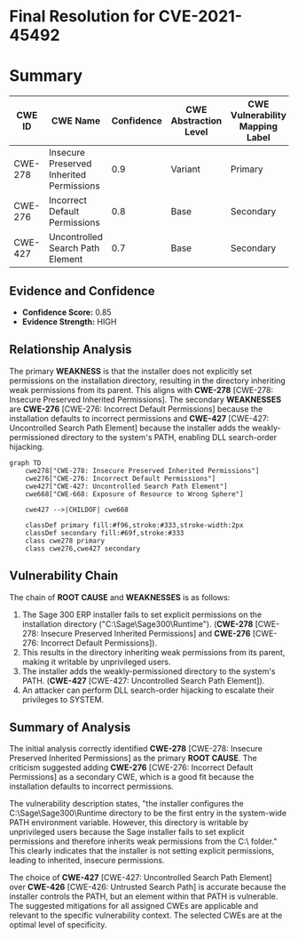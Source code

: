 # Final Resolution for CVE-2021-45492

# Summary
| CWE ID | CWE Name | Confidence | CWE Abstraction Level | CWE Vulnerability Mapping Label | CWE-Vulnerability Mapping Notes |
|---|---|---|---|---|---|
| CWE-278 | Insecure Preserved Inherited Permissions | 0.9 | Variant | Primary | Allowed |
| CWE-276 | Incorrect Default Permissions | 0.8 | Base | Secondary | Allowed |
| CWE-427 | Uncontrolled Search Path Element | 0.7 | Base | Secondary | Allowed |

## Evidence and Confidence

*   **Confidence Score:** 0.85
*   **Evidence Strength:** HIGH

## Relationship Analysis
The primary **WEAKNESS** is that the installer does not explicitly set permissions on the installation directory, resulting in the directory inheriting weak permissions from its parent. This aligns with **CWE-278** [CWE-278: Insecure Preserved Inherited Permissions]. The secondary **WEAKNESSES** are **CWE-276** [CWE-276: Incorrect Default Permissions] because the installation defaults to incorrect permissions and **CWE-427** [CWE-427: Uncontrolled Search Path Element] because the installer adds the weakly-permissioned directory to the system's PATH, enabling DLL search-order hijacking.

```mermaid
graph TD
    cwe278["CWE-278: Insecure Preserved Inherited Permissions"]
    cwe276["CWE-276: Incorrect Default Permissions"]
    cwe427["CWE-427: Uncontrolled Search Path Element"]
    cwe668["CWE-668: Exposure of Resource to Wrong Sphere"]

    cwe427 -->|CHILDOF| cwe668

    classDef primary fill:#f96,stroke:#333,stroke-width:2px
    classDef secondary fill:#69f,stroke:#333
    class cwe278 primary
    class cwe276,cwe427 secondary
```

## Vulnerability Chain
The chain of **ROOT CAUSE** and **WEAKNESSES** is as follows:
1.  The Sage 300 ERP installer fails to set explicit permissions on the installation directory ("C:\Sage\Sage300\Runtime"). (**CWE-278** [CWE-278: Insecure Preserved Inherited Permissions] and **CWE-276** [CWE-276: Incorrect Default Permissions]).
2.  This results in the directory inheriting weak permissions from its parent, making it writable by unprivileged users.
3.  The installer adds the weakly-permissioned directory to the system's PATH. (**CWE-427** [CWE-427: Uncontrolled Search Path Element]).
4.  An attacker can perform DLL search-order hijacking to escalate their privileges to SYSTEM.

## Summary of Analysis
The initial analysis correctly identified **CWE-278** [CWE-278: Insecure Preserved Inherited Permissions] as the primary **ROOT CAUSE**. The criticism suggested adding **CWE-276** [CWE-276: Incorrect Default Permissions] as a secondary CWE, which is a good fit because the installation defaults to incorrect permissions.

The vulnerability description states, "the installer configures the C:\Sage\Sage300\Runtime directory to be the first entry in the system-wide PATH environment variable. However, this directory is writable by unprivileged users because the Sage installer fails to set explicit permissions and therefore inherits weak permissions from the C:\ folder." This clearly indicates that the installer is not setting explicit permissions, leading to inherited, insecure permissions.

The choice of **CWE-427** [CWE-427: Uncontrolled Search Path Element] over **CWE-426** [CWE-426: Untrusted Search Path] is accurate because the installer controls the PATH, but an element within that PATH is vulnerable. The suggested mitigations for all assigned CWEs are applicable and relevant to the specific vulnerability context.
The selected CWEs are at the optimal level of specificity.